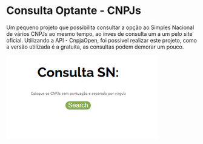 # Consulta Optante - CNPJs

Um pequeno projeto que possibilita consultar a opção ao Simples Nacional de vários CNPJs ao mesmo tempo, ao inves de consulta um a um pelo site oficial. 
Utilizando a API - CnpjaOpen, foi possivel realizar este projeto, como a versão utilizada é a gratuita, as consultas podem demorar um pouco. 

![App Screenshot](/image/Captura%20de%20tela%202025-07-07%20145327.png)
